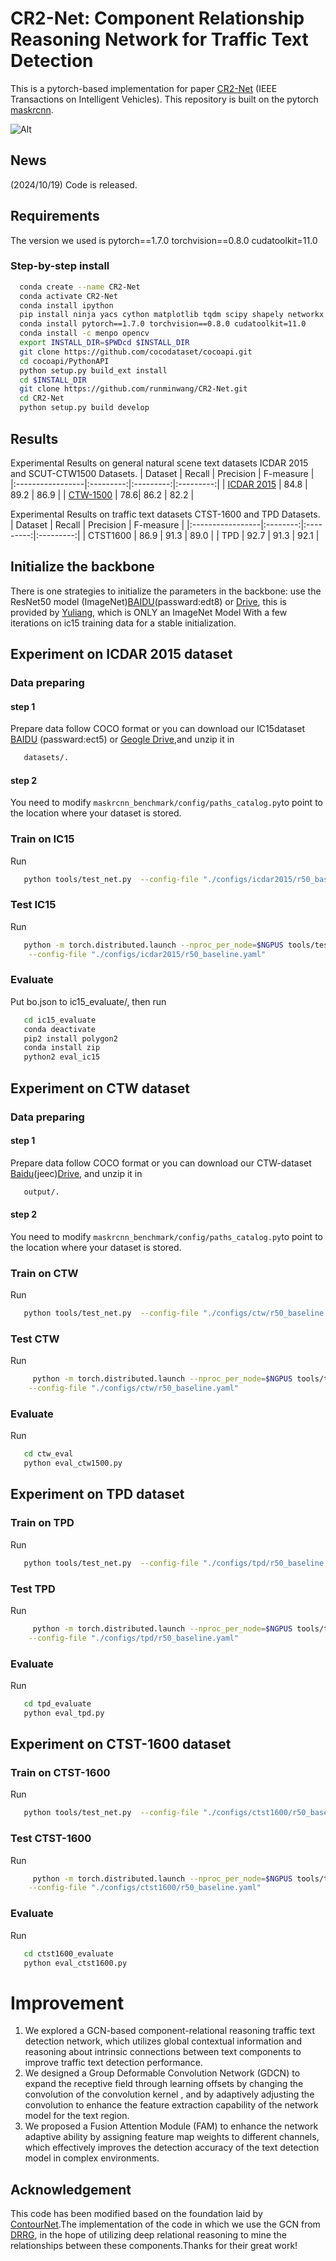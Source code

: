# CR2-Net: Component Relationship Reasoning Network for Traffic Text Detection

This is a pytorch-based implementation for paper [CR2-Net](https://ieeexplore.ieee.org/abstract/document/10552116) (IEEE Transactions on Intelligent Vehicles). This repository is built on the pytorch [maskrcnn](https://github.com/facebookresearch/maskrcnn-benchmark).

![Alt](overview.jpg)
## News
(2024/10/19) Code is released.

## Requirements
The version we used is    pytorch==1.7.0   torchvision==0.8.0 cudatoolkit=11.0

### Step-by-step install

```bash
  conda create --name CR2-Net
  conda activate CR2-Net
  conda install ipython
  pip install ninja yacs cython matplotlib tqdm scipy shapely networkx pandas
  conda install pytorch==1.7.0 torchvision==0.8.0 cudatoolkit=11.0
  conda install -c menpo opencv
  export INSTALL_DIR=$PWDcd $INSTALL_DIR
  git clone https://github.com/cocodataset/cocoapi.git
  cd cocoapi/PythonAPI
  python setup.py build_ext install
  cd $INSTALL_DIR
  git clone https://github.com/runminwang/CR2-Net.git
  cd CR2-Net
  python setup.py build develop
```
## Results

Experimental Results on general natural scene text datasets ICDAR 2015  and SCUT-CTW1500 Datasets.
| Dataset          | Recall | Precision | F-measure |
|:-----------------|:---------:|:---------:|:---------:|
| [ICDAR 2015](https://rrc.cvc.uab.es/?ch=4) | 84.8   |   89.2   |    86.9   |
| [CTW-1500](https://github.com/Yuliang-Liu/Curve-Text-Detector) | 78.6| 86.2  | 82.2  |

Experimental Results on traffic text datasets CTST-1600  and TPD  Datasets.
| Dataset          | Recall | Precision | F-measure |
|:-----------------|:--------:|:---------:|:---------:|
| CTST1600 | 86.9   |   91.3    |    89.0   |
| TPD | 92.7 | 91.3  | 92.1 |

## Initialize the backbone
There is one strategies to initialize the parameters in the backbone: use the ResNet50 model (ImageNet)[BAIDU](https://pan.baidu.com/s/1nYePd4BgsBjhToeD2y1RbQ)(passward:edt8)   or [Drive](https://drive.google.com/file/d/1GZRktoRS4hoXmsCrucl3liLyMzl56WK7/view?usp=sharing),   this is provided by [Yuliang](https://github.com/Yuliang-Liu/Box_Discretization_Network),   which is ONLY an ImageNet Model With a few iterations on ic15 training data for a stable initialization.

## Experiment on ICDAR 2015 dataset
### Data preparing 
#### step 1
   Prepare data follow COCO format or you can download our IC15dataset [BAIDU](https://pan.baidu.com/s/1GbF0PnWDKw3qn2o2XgpB7Q) (passward:ect5) or [Geogle Drive](https://drive.google.com/file/d/1ZWRQWJwhydoCsqdNlX80y94cKQedUywO/view?usp=sharing),and unzip it in 
```bash
   datasets/.
```
#### step 2
You need to modify ```maskrcnn_benchmark/config/paths_catalog.py```to point to the location where your dataset is stored.

### Train  on IC15

Run
```bash 
   python tools/test_net.py  --config-file "./configs/icdar2015/r50_baseline.yaml"
```
### Test IC15
Run
```bash 
   python -m torch.distributed.launch --nproc_per_node=$NGPUS tools/test_net.py \
	--config-file "./configs/icdar2015/r50_baseline.yaml"
```
### Evaluate
Put bo.json to ic15_evaluate/, then run
```bash 
   cd ic15_evaluate
   conda deactivate
   pip2 install polygon2
   conda install zip
   python2 eval_ic15
```

## Experiment on CTW dataset
### Data preparing 
#### step 1
   Prepare data follow COCO format or you can download our CTW-dataset [Baidu](https://pan.baidu.com/s/1Ie042iJdLzU6prBI9zu_Tw)(jeec)[Drive](https://drive.google.com/file/d/1YbohYSs4T6yyVMEYCpr18fzKiUWzYVOe/view?usp=sharing), and unzip it in
```bash 
   output/.
```
#### step 2
   You need to modify ```maskrcnn_benchmark/config/paths_catalog.py```to point to the location where your dataset is stored.

### Train on CTW

Run
```bash 
   python tools/test_net.py  --config-file "./configs/ctw/r50_baseline.yaml"
```
### Test CTW
Run
```bash 
     python -m torch.distributed.launch --nproc_per_node=$NGPUS tools/test_net.py \
	--config-file "./configs/ctw/r50_baseline.yaml"
```
### Evaluate
Run
```bash 
   cd ctw_eval
   python eval_ctw1500.py
```

## Experiment on TPD dataset
### Train on TPD
Run
```bash 
   python tools/test_net.py  --config-file "./configs/tpd/r50_baseline.yaml"
```
### Test TPD
Run
```bash 
     python -m torch.distributed.launch --nproc_per_node=$NGPUS tools/test_net.py \
	--config-file "./configs/tpd/r50_baseline.yaml"
```
### Evaluate
Run
```bash 
   cd tpd_evaluate
   python eval_tpd.py
```
## Experiment on CTST-1600 dataset
### Train on CTST-1600

Run
```bash 
   python tools/test_net.py  --config-file "./configs/ctst1600/r50_baseline.yaml"
```
### Test CTST-1600
Run
```bash 
     python -m torch.distributed.launch --nproc_per_node=$NGPUS tools/test_net.py \
	--config-file "./configs/ctst1600/r50_baseline.yaml"
```
### Evaluate
Run
```bash 
   cd ctst1600_evaluate
   python eval_ctst1600.py
 ```
# Improvement
1) We explored a GCN-based component-relational reasoning traffic text detection network, which utilizes global contextual information and reasoning about intrinsic connections between text components to improve traffic text detection performance.
 2) We designed a Group Deformable Convolution Network (GDCN) to expand the receptive field through learning offsets by changing the convolution of the convolution kernel , and by adaptively adjusting the convolution to enhance the feature extraction capability of the network model for the text region. 
 3) We proposed a Fusion Attention Module (FAM) to enhance the network adaptive ability by assigning feature map weights to different channels, which effectively improves the detection accuracy of the text detection model in complex environments.

## Acknowledgement
This code has been modified based on the foundation laid by  [ContourNet](https://github.com/wangyuxin87/ContourNet).The implementation of the code in which we use the GCN from [DRRG](https://github.com/GXYM/DRRG), in the hope of utilizing deep relational reasoning to mine the relationships between these components.Thanks for their great work!

